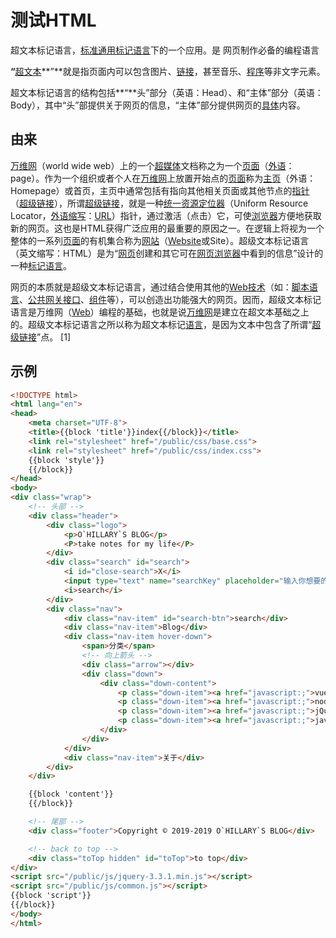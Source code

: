 # 测试HTML

超文本标记语言，[标准通用标记语言](https://baike.baidu.com/item/%E6%A0%87%E5%87%86%E9%80%9A%E7%94%A8%E6%A0%87%E8%AE%B0%E8%AF%AD%E8%A8%80/6805073)下的一个应用。是 网页制作必备的编程语言

**“**[超文本](https://baike.baidu.com/item/%E8%B6%85%E6%96%87%E6%9C%AC/2832422)**”**就是指页面内可以包含图片、[链接](https://baike.baidu.com/item/%E9%93%BE%E6%8E%A5/2665501)，甚至音乐、[程序](https://baike.baidu.com/item/%E7%A8%8B%E5%BA%8F/71525)等非文字元素。

超文本标记语言的结构包括**“**头”部分（英语：Head）、和“主体”部分（英语：Body），其中“头”部提供关于网页的信息，“主体”部分提供网页的[具体](https://baike.baidu.com/item/%E5%85%B7%E4%BD%93/4577821)内容。

## 由来

[万维网](https://baike.baidu.com/item/%E4%B8%87%E7%BB%B4%E7%BD%91)（world wide web）上的一个[超媒体](https://baike.baidu.com/item/%E8%B6%85%E5%AA%92%E4%BD%93)文档称之为一个[页面](https://baike.baidu.com/item/%E9%A1%B5%E9%9D%A2)（[外语](https://baike.baidu.com/item/%E5%A4%96%E8%AF%AD)：page）。作为一个组织或者个人在[万维网](https://baike.baidu.com/item/%E4%B8%87%E7%BB%B4%E7%BD%91)上放置开始点的[页面](https://baike.baidu.com/item/%E9%A1%B5%E9%9D%A2)称为[主页](https://baike.baidu.com/item/%E4%B8%BB%E9%A1%B5)（外语：Homepage）或首页，主页中通常包括有指向其他相关页面或其他节点的[指针](https://baike.baidu.com/item/%E6%8C%87%E9%92%88)（[超级链接](https://baike.baidu.com/item/%E8%B6%85%E7%BA%A7%E9%93%BE%E6%8E%A5)），所谓[超级链接](https://baike.baidu.com/item/%E8%B6%85%E7%BA%A7%E9%93%BE%E6%8E%A5)，就是一种[统一资源定位器](https://baike.baidu.com/item/%E7%BB%9F%E4%B8%80%E8%B5%84%E6%BA%90%E5%AE%9A%E4%BD%8D%E5%99%A8)（Uniform Resource Locator，[外语](https://baike.baidu.com/item/%E5%A4%96%E8%AF%AD)[缩写](https://baike.baidu.com/item/%E7%BC%A9%E5%86%99)：[URL](https://baike.baidu.com/item/URL)）指针，通过激活（点击）它，可使[浏览器](https://baike.baidu.com/item/%E6%B5%8F%E8%A7%88%E5%99%A8)方便地获取新的网页。这也是HTML获得广泛应用的最重要的原因之一。在逻辑上将视为一个整体的一系列[页面](https://baike.baidu.com/item/%E9%A1%B5%E9%9D%A2)的有机集合称为[网站](https://baike.baidu.com/item/%E7%BD%91%E7%AB%99)（[Website](https://baike.baidu.com/item/Website)或Site）。超级文本标记语言（英文缩写：HTML）是为“[网页](https://baike.baidu.com/item/%E7%BD%91%E9%A1%B5)创建和其它可在[网页浏览器](https://baike.baidu.com/item/%E7%BD%91%E9%A1%B5%E6%B5%8F%E8%A7%88%E5%99%A8)中看到的信息”设计的一种[标记语言](https://baike.baidu.com/item/%E6%A0%87%E8%AE%B0%E8%AF%AD%E8%A8%80)。

网页的本质就是超级文本标记语言，通过结合使用其他的[Web技术](https://baike.baidu.com/item/Web%E6%8A%80%E6%9C%AF)（如：[脚本语言](https://baike.baidu.com/item/%E8%84%9A%E6%9C%AC%E8%AF%AD%E8%A8%80)、[公共网关接口](https://baike.baidu.com/item/%E5%85%AC%E5%85%B1%E7%BD%91%E5%85%B3%E6%8E%A5%E5%8F%A3)、[组件](https://baike.baidu.com/item/%E7%BB%84%E4%BB%B6)等），可以创造出功能强大的网页。因而，超级文本标记语言是万维网（[Web](https://baike.baidu.com/item/Web)）编程的基础，也就是说[万维网](https://baike.baidu.com/item/%E4%B8%87%E7%BB%B4%E7%BD%91)是建立在超文本基础之上的。超级文本标记语言之所以称为超文本标记[语言](https://baike.baidu.com/item/%E8%AF%AD%E8%A8%80)，是因为文本中包含了所谓“[超级链接](https://baike.baidu.com/item/%E8%B6%85%E7%BA%A7%E9%93%BE%E6%8E%A5)”点。 [1] 

## 示例

```html
<!DOCTYPE html>
<html lang="en">
<head>
    <meta charset="UTF-8">
    <title>{{block 'title'}}index{{/block}}</title>
    <link rel="stylesheet" href="/public/css/base.css">
    <link rel="stylesheet" href="/public/css/index.css">
    {{block 'style'}}
    {{/block}}
</head>
<body>
<div class="wrap">
    <!-- 头部 -->
    <div class="header">
        <div class="logo">
            <p>O`HILLARY`S BLOG</p>
            <P>take notes for my life</P>
        </div>
        <div class="search" id="search">
            <i id="close-search">X</i>
            <input type="text" name="searchKey" placeholder="输入你想要的分类、标签、内容检索">
            <i>search</i>
        </div>
        <div class="nav">
            <div class="nav-item" id="search-btn">search</div>
            <div class="nav-item">Blog</div>
            <div class="nav-item hover-down">
                <span>分类</span>
                <!-- 向上箭头 -->
                <div class="arrow"></div>
                <div class="down">
                    <div class="down-content">
                        <p class="down-item"><a href="javascript:;">vue</a></p>
                        <p class="down-item"><a href="javascript:;">node</a></p>
                        <p class="down-item"><a href="javascript:;">jQuery</a></p>
                        <p class="down-item"><a href="javascript:;">javascript</a></p>
                    </div>
                </div>
            </div>
            <div class="nav-item">关于</div>
        </div>
    </div>

    {{block 'content'}}
    {{/block}}

    <!-- 尾部 -->
    <div class="footer">Copyright © 2019-2019 O`HILLARY`S BLOG</div>

    <!-- back to top -->
    <div class="toTop hidden" id="toTop">to top</div>
</div>
<script src="/public/js/jquery-3.3.1.min.js"></script>
<script src="/public/js/common.js"></script>
{{block 'script'}}
{{/block}}
</body>
</html>
```

